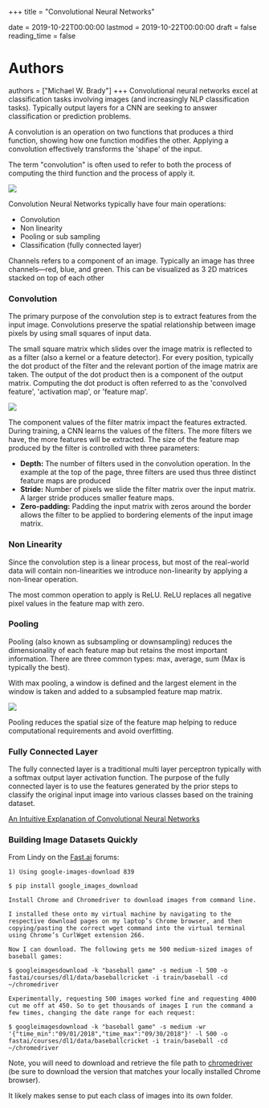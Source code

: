 +++
title = "Convolutional Neural Networks"

date = 2019-10-22T00:00:00
lastmod = 2019-10-22T00:00:00
draft = false
reading_time = false

# Authors
authors = ["Michael W. Brady"]
+++
Convolutional neural networks excel at classification tasks involving images (and increasingly NLP classification tasks). Typically output layers for a CNN are seeking to answer classification or prediction problems. 

A convolution is an operation on two functions that produces a third function, showing how one function modifies the other. Applying a convolution effectively transforms the 'shape' of the input. 

The term "convolution" is often used to refer to both the process of computing the third function and the process of apply it. 

![](https://ujwlkarn.files.wordpress.com/2016/08/screen-shot-2016-08-07-at-4-59-29-pm.png?w=748)

Convolution Neural Networks typically have four main operations:

- Convolution
- Non linearity
- Pooling or sub sampling
- Classification (fully connected layer)

Channels refers to a component of an image. Typically an image has three channels—red, blue, and green. This can be visualized as 3 2D matrices stacked on top of each other

### Convolution

The primary purpose of the convolution step is to extract features from the input image. Convolutions preserve the spatial relationship between image pixels by using small squares of input data. 

The small square matrix which slides over the image matrix is reflected to as a filter (also a kernel or a feature detector). For every position, typically the dot product of the filter and the relevant portion of the image matrix are taken. The output of the dot product then is a component of the output matrix. Computing the dot product is often referred to as the 'convolved feature', 'activation map', or 'feature map'.

![](https://ujwlkarn.files.wordpress.com/2016/07/convolution_schematic.gif?w=268&h=196)

The component values of the filter matrix impact the features extracted. During training, a CNN learns the values of the filters. The more filters we have, the more features will be extracted. The size of the feature map produced by the filter is controlled with three parameters:

- **Depth:** The number of filters used in the convolution operation. In the example at the top of the page, three filters are used thus three distinct feature maps are produced
- **Stride:** Number of pixels we slide the filter matrix over the input matrix. A larger stride produces smaller feature maps.
- **Zero-padding:** Padding the input matrix with zeros around the border allows the filter to be applied to bordering elements of the input image matrix.

### Non Linearity

Since the convolution step is a linear process, but most of the real-world data will contain non-linearities we introduce non-linearity by applying a non-linear operation. 

The most common operation to apply is ReLU. ReLU replaces all negative pixel values in the feature map with zero. 

### Pooling

Pooling (also known as subsampling or downsampling) reduces the dimensionality of each feature map but retains the most important information. There are three common types: max, average, sum (Max is typically the best). 

With max pooling, a window is defined and the largest element in the window is taken and added to a subsampled feature map matrix. 

![](https://ujwlkarn.files.wordpress.com/2016/08/screen-shot-2016-08-10-at-3-38-39-am.png?w=494)

Pooling reduces the spatial size of the feature map helping to reduce computational requirements and avoid overfitting.

### Fully Connected Layer

The fully connected layer is a traditional multi layer perceptron typically with a softmax output layer activation function. The purpose of the fully connected layer is to use the features generated by the prior steps to classify the original input image into various classes based on the training dataset. 

[An Intuitive Explanation of Convolutional Neural Networks](https://ujjwalkarn.me/2016/08/11/intuitive-explanation-convnets/)

### Building Image Datasets Quickly

From Lindy on the [Fast.ai](http://fast.ai) forums: 

    1) Using google-images-download 839
    
    $ pip install google_images_download
    
    Install Chrome and Chromedriver to download images from command line.
    
    I installed these onto my virtual machine by navigating to the respective download pages on my laptop’s Chrome browser, and then copying/pasting the correct wget command into the virtual terminal using Chrome’s CurlWget extension 266.
    
    Now I can download. The following gets me 500 medium-sized images of baseball games:
    
    $ googleimagesdownload -k "baseball game" -s medium -l 500 -o fastai/courses/dl1/data/baseballcricket -i train/baseball -cd ~/chromedriver
    
    Experimentally, requesting 500 images worked fine and requesting 4000 cut me off at 450. So to get thousands of images I run the command a few times, changing the date range for each request:
    
    $ googleimagesdownload -k "baseball game" -s medium -wr '{"time_min":"09/01/2018","time_max":"09/30/2018"}' -l 500 -o fastai/courses/dl1/data/baseballcricket -i train/baseball -cd ~/chromedriver

Note, you will need to download and retrieve the file path to [chromedriver](https://sites.google.com/a/chromium.org/chromedriver/downloads) (be sure to download the version that matches your locally installed Chrome browser). 

It likely makes sense to put each class of images into its own folder.